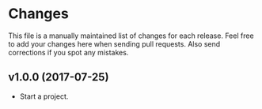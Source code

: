 # Changes

This file is a manually maintained list of changes for each release. Feel free
to add your changes here when sending pull requests. Also send corrections if
you spot any mistakes.

## v1.0.0 (2017-07-25)

* Start a project.
